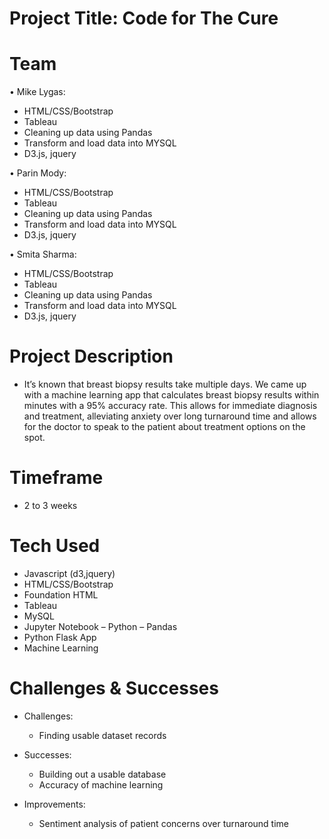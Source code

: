  

# Project Title: Code for The Cure

# Team
•	Mike Lygas:
- HTML/CSS/Bootstrap
- Tableau
- Cleaning up data using Pandas
- Transform and load data into MYSQL 
- D3.js, jquery

•	Parin Mody:
- HTML/CSS/Bootstrap
- Tableau
- Cleaning up data using Pandas
- Transform and load data into MYSQL 
- D3.js, jquery

• Smita Sharma:
- HTML/CSS/Bootstrap
- Tableau
- Cleaning up data using Pandas
- Transform and load data into MYSQL 
- D3.js, jquery


# Project Description
- It’s known that breast biopsy results take multiple days. We came up with a machine learning app that calculates breast biopsy results within minutes with a 95% accuracy rate. This allows for immediate diagnosis and treatment, alleviating anxiety over long turnaround time and allows for the doctor to speak to the patient about treatment options on the spot.

# Timeframe
- 2 to 3 weeks

# Tech Used
- Javascript (d3,jquery)
- HTML/CSS/Bootstrap
- Foundation HTML
- Tableau
- MySQL
- Jupyter Notebook – Python – Pandas
- Python Flask App
- Machine Learning 


# Challenges & Successes
- Challenges: 
  - Finding usable dataset records
  
- Successes:
  - Building out a usable database
  - Accuracy of machine learning 

- Improvements: 
  - Sentiment analysis of patient concerns over turnaround time

